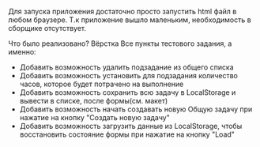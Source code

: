 Для запуска приложения достаточно просто запустить html файл в любом браузере.
Т.к приложение вышло маленьким, необходимость в сборщике отсутствует.

Что было реализовано?
Вёрстка
Все пункты тестового задания, а именно: 
- Добавить возможность удалить подзадание из общего списка
- Добавить возможность установить для подзадания количество часов, которое будет потрачено на выполнение
- Добавить возможность сохранить всю задачу в LocalStorage и вывести в списке, после формы(см. макет)
- Добавить возможность начать создавать новую Общую задачу при нажатие на кнопку "Создать новую задачу"
- Добавить возможность загрузить данные из LocalStorage, чтобы восстановить состояние формы при нажатие на кнопку "Load"


